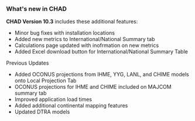 ### What's new in CHAD

**CHAD Version 10.3** includes these additional features:
- Minor bug fixes with installation locations
- Added new metrics to International/National Summary tab
- Calculations page updated with inofrmation on new metrics
- Added Excel download button for International/National Summary Table


Previous Updates
-   Added OCONUS projections from IHME, YYG, LANL, and CHIME models onto Local Projection Tab
-   OCONUS projections for IHME and CHIME included on MAJCOM summary tab
-   Improved application load times
-   Added additional continental mapping features
-   Updated DTRA models
